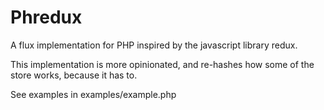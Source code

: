 # Phredux

A flux implementation for PHP inspired by the javascript library redux.

This implementation is more opinionated, and re-hashes how some of the store
works, because it has to.

See examples in examples/example.php

